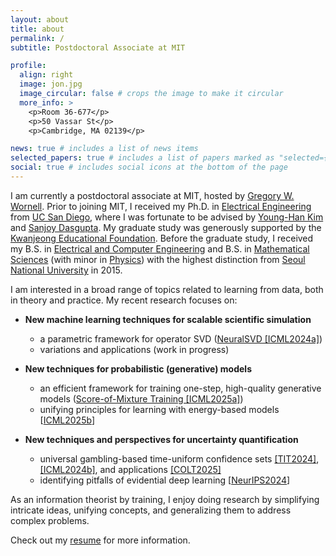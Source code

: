 ```yaml
---
layout: about
title: about
permalink: /
subtitle: Postdoctoral Associate at MIT

profile:
  align: right
  image: jon.jpg
  image_circular: false # crops the image to make it circular
  more_info: >
    <p>Room 36-677</p>
    <p>50 Vassar St</p>
    <p>Cambridge, MA 02139</p>

news: true # includes a list of news items
selected_papers: true # includes a list of papers marked as "selected={true}"
social: true # includes social icons at the bottom of the page
---
```


I am currently a postdoctoral associate at MIT, hosted by [Gregory W. Wornell](http://allegro.mit.edu/~gww/).
Prior to joining MIT, I received my Ph.D. in [Electrical Engineering](https://ece.ucsd.edu/) from [UC San Diego](https://ucsd.edu/),
where I was fortunate to be advised by [Young-Han Kim](https://web.eng.ucsd.edu/~yhk/) and [Sanjoy Dasgupta](https://cseweb.ucsd.edu/~dasgupta/).
My graduate study was generously supported by the [Kwanjeong Educational Foundation](http://www.ikef.or.kr/).
Before the graduate study, I received my B.S. in [Electrical and Computer Engineering](https://ece.snu.ac.kr/en) and B.S. in [Mathematical Sciences](https://www.math.snu.ac.kr/) (with minor in [Physics](https://physics.snu.ac.kr/en)) with the highest distinction from [Seoul National University](https://en.snu.ac.kr) in 2015.

I am interested in a broad range of topics related to learning from data, both in theory and practice.
My recent research focuses on:

- **New machine learning techniques for scalable scientific simulation**
  - a parametric framework for operator SVD ([NeuralSVD [ICML2024a]](http://arxiv.org/abs/2402.03655))  
  - variations and applications (work in progress)

- **New techniques for probabilistic (generative) models**
  - an efficient framework for training one-step, high-quality generative models ([Score-of-Mixture Training [ICML2025a]](https://arxiv.org/abs/2502.09609))  
  - unifying principles for learning with energy-based models [[ICML2025b](http://arxiv.org/abs/2409.18209)]

- **New techniques and perspectives for uncertainty quantification**
  - universal gambling-based time-uniform confidence sets [[TIT2024]](http://arxiv.org/abs/2207.12382), [[ICML2024b]](http://arxiv.org/abs/2402.03683), and applications [[COLT2025]](https://arxiv.org/abs/2502.10826)  
  - identifying pitfalls of evidential deep learning [[NeurIPS2024](http://arxiv.org/abs/2402.06160)]

[//]: # (- **Some unifying views on nearest-neighbor methods**)

[//]: # (  - unified view on density functional estimation with fixed-k-NNs [[TIT2022]]&#40;http://arxiv.org/abs/1805.08342&#41;)

[//]: # (  - efficient small-k-nearest-neighbors algorithms [[arXiv2022]]&#40;http://arxiv.org/abs/2202.02464&#41;)
  
[//]: # (- **Information-theoretic tools for machine learning**)

[//]: # (  - from universal compression to parameter-free online optimization [[AISTATS2022]]&#40;http://arxiv.org/abs/2202.02406&#41;)

[//]: # (  - information-theoretic common representation learning &#40;[variational Wyner model [arXiv]]&#40;http://arxiv.org/abs/1905.10945&#41;&#41;)

[//]: # (  - unifying evidential deep learning methods for uncertainty quantification [[NeurIPS2024]&#40;http://arxiv.org/abs/2402.06160&#41;])

As an information theorist by training, I enjoy doing research by simplifying intricate ideas, unifying concepts, and generalizing them to address complex problems.

Check out my [resume](/resume) for more information.
